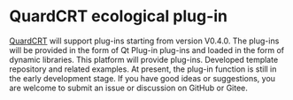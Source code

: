 # QuardCRT ecological plug-in

[QuardCRT](https://gitee.com/QQxiaoming/quardCRT) will support plug-ins starting from version V0.4.0. The plug-ins will be provided in the form of Qt Plug-in plug-ins and loaded in the form of dynamic libraries. This platform will provide plug-ins. Developed template repository and related examples. At present, the plug-in function is still in the early development stage. If you have good ideas or suggestions, you are welcome to submit an issue or discussion on GitHub or Gitee.
